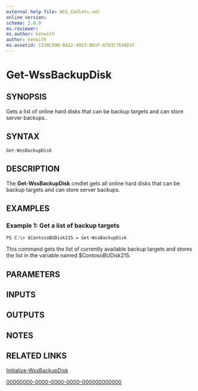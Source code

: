 ```yaml
---
external help file: WSS_Cmdlets.xml
online version: 
schema: 2.0.0
ms.reviewer:
ms.author: kenwith
author: kenwith
ms.assetid: C23AC990-B422-4923-B01F-07D3C7E49D1F
---
```


# Get-WssBackupDisk

## SYNOPSIS
Gets a list of online hard disks that can be backup targets and can store server backups..

## SYNTAX

```
Get-WssBackupDisk
```

## DESCRIPTION
The **Get-WssBackupDisk** cmdlet gets all online hard disks that can be  backup targets and can store server backups.

## EXAMPLES

### Example 1: Get a list of backup targets
```
PS C:\> $ContosoBUDisk215 = Get-WssBackupDisk
```

This command gets the list of currently available backup targets and stores the list in the variable named $ContosoBUDisk215.

## PARAMETERS

## INPUTS

## OUTPUTS

## NOTES

## RELATED LINKS

[Initialize-WssBackupDisk](./Initialize-WssBackupDisk.md)

[00000000-0000-0000-0000-000000000000](00000000-0000-0000-0000-000000000000)

